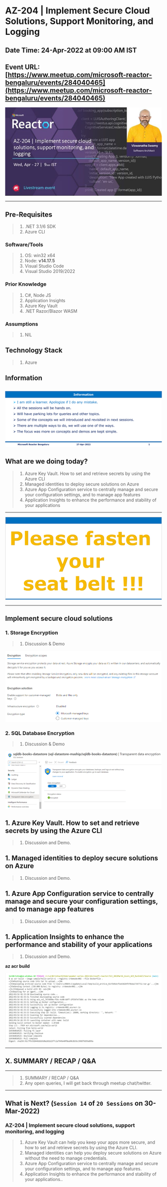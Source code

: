 # AZ-204 | Implement Secure Cloud Solutions, Support Monitoring, and Logging

## Date Time: 24-Apr-2022 at 09:00 AM IST

## Event URL: [https://www.meetup.com/microsoft-reactor-bengaluru/events/284040465](https://www.meetup.com/microsoft-reactor-bengaluru/events/284040465)

![Viswanatha Swamy P K |150x150](./Documentation/Images/ViswanathaSwamyPK.PNG)

---

## Pre-Requisites

> 1. .NET 3.1/6 SDK
> 1. Azure CLI

### Software/Tools

> 1. OS: win32 x64
> 1. Node: **v14.17.5**
> 1. Visual Studio Code
> 1. Visual Studio 2019/2022

### Prior Knowledge

> 1. C#, Node JS
> 1. Application Insights
> 1. Azure Key Vault
> 1. .NET Razor/Blazor WASM

### Assumptions

> 1. NIL

## Technology Stack

> 1. Azure

## Information

## ![Information | 100x100](./Documentation/Images/Information.PNG)

## What are we doing today?

> 1. Azure Key Vault. How to set and retrieve secrets by using the Azure CLI
> 1. Managed identities to deploy secure solutions on Azure
> 1. Azure App Configuration service to centrally manage and secure your configuration settings, and to manage app features
> 1. Application Insights to enhance the performance and stability of your applications

---

![Information | 100x100](./Documentation/Images/SeatBelt.PNG)

---

## Implement secure cloud solutions

### 1. Storage Encryption

> 1. Discussion & Demo

![Storage Encryption | 100x100](./Documentation/Images/Storage_Encryption.PNG)

### 2. SQL Database Encryption

> 1. Discussion & Demo

![SQL Databases Encryption | 100x100](./Documentation/Images/SQLDatabase_Encryption.PNG)


## 1. Azure Key Vault. How to set and retrieve secrets by using the Azure CLI

> 1. Discussion and Demo.

## 1. Managed identities to deploy secure solutions on Azure

> 1. Discussion and Demo.

## 1. Azure App Configuration service to centrally manage and secure your configuration settings, and to manage app features

> 1. Discussion and Demo.

## 1. Application Insights to enhance the performance and stability of your applications

> 1. Discussion and Demo.

**az acr build**

![Az Acr Build | 100x100](./Documentation/Images/AzAcrBuild.PNG)

---

## X. SUMMARY / RECAP / Q&A

---

> 1. SUMMARY / RECAP / Q&A
> 2. Any open queries, I will get back through meetup chat/twitter.

---

## What is Next? (`Session 14` of `20 Sessions` on 30-Mar-2022)

### AZ-204 | Implement secure cloud solutions, support monitoring, and logging

> 1. Azure Key Vault can help you keep your apps more secure, and how to set and retrieve secrets by using the Azure CLI.
> 1. Managed identities can help you deploy secure solutions on Azure without the need to manage credentials.
> 1. Azure App Configuration service to centrally manage and secure your configuration settings, and to manage app features.
> 1. Application Insights to enhance the performance and stability of your applications..
